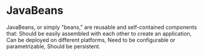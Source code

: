 # JavaBeans
JavaBeans, or simply "beans," are reusable and self-contained components that:  Should be easily assembled with each other to create an application, Can be deployed on different platforms, Need to be configurable or parametrizable, Should be persistent.
